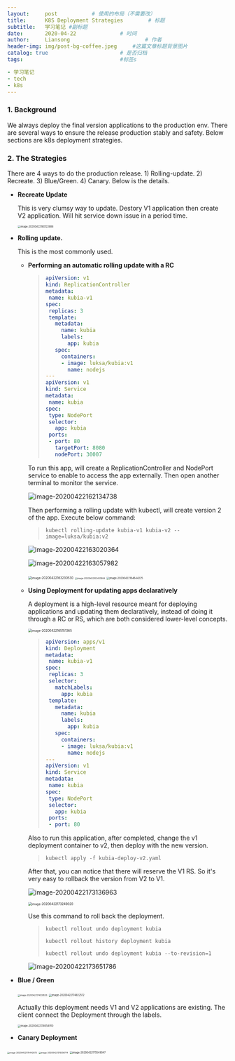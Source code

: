 ```yaml
---
layout:     post   		   # 使用的布局（不需要改）
title:      K8S Deployment Strategies        # 标题
subtitle:   学习笔记 #副标题
date:       2020-04-22 				# 时间
author:     Liansong 						# 作者
header-img: img/post-bg-coffee.jpeg 	#这篇文章标题背景图片
catalog: true 						# 是否归档
tags:								#标签s

- 学习笔记
- tech
- k8s
---
```


### 1. Background

We always deploy the final version applications to the production env. There are several ways to ensure the release production stably and safety. Below sections are k8s deployment strategies.

### 2. The Strategies

There are 4 ways to do the production release. 1) Rolling-update. 2) Recreate. 3) Blue/Green. 4) Canary. Below is the details.

- **Recreate Update**

  This is very clumsy way to update. Destory V1 application  then create V2 application. Will hit service down issue in a period time. 

  <img src="https://tva1.sinaimg.cn/large/007S8ZIlgy1ge2p8fwyufj31ga0e8wiv.jpg" alt="image-20200422180122888" style="zoom:40%;" />

- **Rolling update.**

  This is the most commonly used. 

  - **Performing an automatic rolling update with a RC**

    >```yaml
    >apiVersion: v1
    >kind: ReplicationController
    >metadata:
    >  name: kubia-v1
    >spec:
    >  replicas: 3
    >  template:
    >    metadata:
    >      name: kubia
    >      labels:
    >        app: kubia
    >    spec:
    >      containers:
    >      - image: luksa/kubia:v1
    >        name: nodejs
    >---
    >apiVersion: v1
    >kind: Service
    >metadata:
    >  name: kubia
    >spec:
    >  type: NodePort
    >  selector:
    >    app: kubia
    >  ports:
    >  - port: 80
    >    targetPort: 8080
    >    nodePort: 30007
    >```

    To run this app, will create a ReplicationController and NodePort service to enable to access the app externally. Then open another terminal to monitor the service.

    ![image-20200422162134738](https://tva1.sinaimg.cn/large/007S8ZIlgy1ge2n0jmlvwj31dq09yq59.jpg)

    Then performing a rolling update with kubectl, will create version 2 of the app. Execute below command:

    >```shell
    >kubectl rolling-update kubia-v1 kubia-v2 --image=luksa/kubia:v2
    >```

    ![image-20200422163020364](https://tva1.sinaimg.cn/large/007S8ZIlgy1ge2mlnx3v7j31dq07eq53.jpg)

    ![image-20200422163057982](https://tva1.sinaimg.cn/large/007S8ZIlgy1ge2mmck3x8j31dk06y75x.jpg)

    <img src="https://tva1.sinaimg.cn/large/007S8ZIlgy1ge2mnx7txzj31160j20vd.jpg" alt="image-20200422163230530" style="zoom: 50%;" />

    <img src="https://tva1.sinaimg.cn/large/007S8ZIlgy1ge2mq854t1j31ce0tqgz2.jpg" alt="image-20200422163433964" style="zoom:33%;" />

    <img src="https://tva1.sinaimg.cn/large/007S8ZIlgy1ge2n3378duj31eu0dqdix.jpg" alt="image-20200422164644225" style="zoom:40%;" />

  - **Using Deployment  for updating apps declaratively**

    A deployment is a high-level resource meant for deploying applications and updating them declaratively, instead of doing it through a RC or RS, which are both considered lower-level concepts.

    <img src="https://tva1.sinaimg.cn/large/007S8ZIlgy1ge2n83ztwtj30mq050t8z.jpg" alt="image-20200422165151365" style="zoom:50%;" />

    >```yaml
    >apiVersion: apps/v1
    >kind: Deployment
    >metadata:
    >  name: kubia-v1
    >spec:
    >  replicas: 3
    >  selector:
    >    matchLabels:
    >      app: kubia
    >  template:
    >    metadata:
    >      name: kubia
    >      labels:
    >        app: kubia
    >    spec:
    >      containers:
    >      - image: luksa/kubia:v1
    >        name: nodejs
    >---
    >apiVersion: v1
    >kind: Service
    >metadata:
    >  name: kubia
    >spec:
    >  type: NodePort
    >  selector:
    >    app: kubia
    >  ports:
    >  - port: 80
    >```

    Also to run this application, after completed, change the v1 deployment container to v2, then deploy with the new version.

    >```shell
    >kubectl apply -f kubia-deploy-v2.yaml
    >```

    After that, you can notice that there will reserve the V1 RS. So it's very easy to rollback the version from V2 to V1.

    ![image-20200422173136963](https://tva1.sinaimg.cn/large/007S8ZIlgy1ge2oder9xjj316203qab6.jpg)

    <img src="https://tva1.sinaimg.cn/large/007S8ZIlgy1ge2oeo5z3zj30u00ud47r.jpg" alt="image-20200422173249020" style="zoom:50%;" />

    Use this command to roll back the deployment.

    >```shell
    >kubectl rollout undo deployment kubia
    >```
    >
    >```shell
    >kubectl rollout history deployment kubia
    >```
    >
    >```shell
    >kubectl rollout undo deployment kubia --to-revision=1
    >```

    ![image-20200422173651786](https://tva1.sinaimg.cn/large/007S8ZIlgy1ge2ol1uaivj313c0b0gmr.jpg)

- **Blue / Green** 

  <img src="https://tva1.sinaimg.cn/large/007S8ZIlgy1ge2omtr0qij313i0iidl9.jpg" alt="image-20200422174039505" style="zoom: 33%;" />

  <img src="https://tva1.sinaimg.cn/large/007S8ZIlgy1ge2ouuod2xj31go0e8436.jpg" alt="image-20200422174822512" style="zoom:40%;" />

  Actually this deployment needs V1 and V2 applications are existing. The client connect the Deployment through the labels. 

  <img src="https://tva1.sinaimg.cn/large/007S8ZIlgy1ge2otd304pj312u0iedn4.jpg" alt="image-20200422174654910" style="zoom: 40%;" />

-  **Canary Deployment**

  <img src="https://tva1.sinaimg.cn/large/007S8ZIlgy1ge2p1g1r2sj312g0iqjwu.jpg" alt="image-20200422175442073" style="zoom:33%;" />

<img src="https://tva1.sinaimg.cn/large/007S8ZIlgy1ge2p1vzi0nj312i0i679j.jpg" alt="image-20200422175508774" style="zoom:33%;" />

<img src="https://tva1.sinaimg.cn/large/007S8ZIlgy1ge2p2ln3wcj31h00e6dkh.jpg" alt="image-20200422175549047" style="zoom:40%;" />

